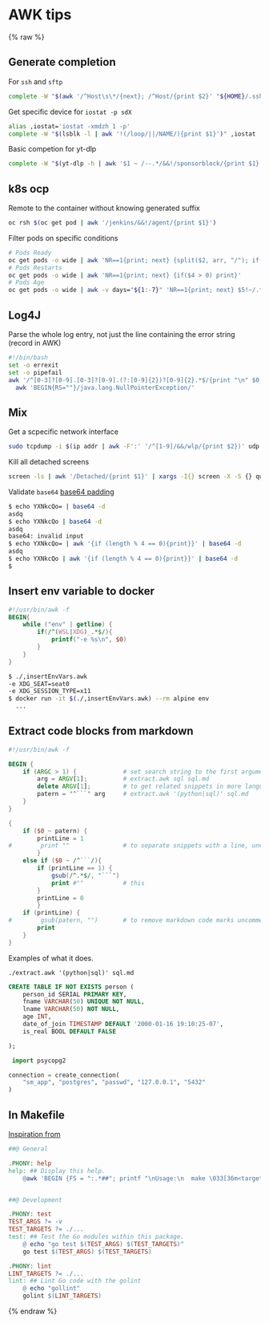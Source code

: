 # AWK tips
{% raw %}

## Generate completion
For `ssh` and `sftp`
```sh
complete -W "$(awk '/^Host\s\*/{next}; /^Host/{print $2}' "${HOME}/.ssh/config" 2>'/dev/null')" ssh sftp
```
Get specific device for `iostat -p sdX`
```sh
alias ,iostat='iostat -xmdzh 1 -p'
complete -W "$(lsblk -l | awk '!(/loop/||/NAME/){print $1}')" ,iostat
```
Basic competion for yt-dlp
```sh
complete -W "$(yt-dlp -h | awk '$1 ~ /--.*/&&!/sponsorblock/{print $1}')" yt-dlp
```

## k8s ocp
Remote to the container without knowing generated suffix
```sh
oc rsh $(oc get pod | awk '/jenkins/&&!/agent/{print $1}')
```

Filter pods on specific conditions
```bash
# Pods Ready
oc get pods -o wide | awk 'NR==1{print; next} {split($2, arr, "/"); if(arr[1] != arr[2]) print}'
# Pods Restarts
oc get pods -o wide | awk 'NR==1{print; next} {if($4 > 0) print}'
# Pods Age
oc get pods -o wide | awk -v days="${1:-7}" 'NR==1{print; next} $5!~/.*d/{next}; {tmp=$5; gsub("d","",tmp); if(int(tmp) > days ){print}}'
```
## Log4J
Parse the whole log entry, not just the line containing the error string (record in AWK)
```sh
#!/bin/bash
set -o errexit
set -o pipefail
awk '/^[0-3]?[0-9].[0-3]?[0-9].(?:[0-9]{2})?[0-9]{2}.*$/{print "\n" $0; next}{print}' "${1}" |
  awk 'BEGIN{RS=""}/java.lang.NullPointerException/'
```
## Mix 
Get a scpecific network interface
```sh
sudo tcpdump -i $(ip addr | awk -F':' '/^[1-9]/&&/wlp/{print $2})' udp -v
```
Kill all detached screens
```sh
screen -ls | awk '/Detached/{print $1}' | xargs -I{} screen -X -S {} quit
```
Validate `base64` [base64 padding](https://stackoverflow.com/questions/6916805/why-does-a-base64-encoded-string-have-an-sign-at-the-end)
```sh
$ echo YXNkcQo= | base64 -d
asdq
$ echo YXNkcQo | base64 -d
asdq
base64: invalid input
$ echo YXNkcQo= | awk '{if (length % 4 == 0){print}}' | base64 -d 
asdq
$ echo YXNkcQo | awk '{if (length % 4 == 0){print}}' | base64 -d 
$
```
## Insert env variable to docker
```awk
#!/usr/bin/awk -f
BEGIN{
    while ("env" | getline) {
        if(/^(WSL|XDG)_.*$/){
            printf("-e %s\n", $0)
        }
    }
}
```
```bash
$ ./,insertEnvVars.awk
-e XDG_SEAT=seat0
-e XDG_SESSION_TYPE=x11
$ docker run -it $(./,insertEnvVars.awk) --rm alpine env
  ...
```

## Extract code blocks from markdown
```awk
#!/usr/bin/awk -f

BEGIN {
    if (ARGC > 1) {             # set search string to the first argument
        arg = ARGV[1];          # extract.awk sql sql.md
        delete ARGV[1];         # to get related snippets in more languages
        patern = "^```" arg     # extract.awk '(python|sql)' sql.md
    }
}

{
    if ($0 ~ patern) {
        printLine = 1
#        print ""               # to separate snippets with a line, uncomment this
        }
    else if ($0 ~ /^```/){
        if (printLine == 1) {
            gsub(/^.*$/, "```")
            print #""           # this
        }
        printLine = 0
        }
    if (printLine) {
#        gsub(patern, "")       # to remove markdown code marks uncomment this line and quotes above
        print
    }
}
```
Examples of what it does.

 `./extract.awk '(python|sql)' sql.md`
 ```sql
 CREATE TABLE IF NOT EXISTS person (
     person_id SERIAL PRIMARY KEY,
     fname VARCHAR(50) UNIQUE NOT NULL,
     lname VARCHAR(50) NOT NULL,
     age INT,
     date_of_join TIMESTAMP DEFAULT '2000-01-16 19:10:25-07',
     is_real BOOL DEFAULT FALSE

 );
 ```
 ```python
  import psycopg2

 connection = create_connection(
     "sm_app", "postgres", "passwd", "127.0.0.1", "5432"
 )
 ```
## In Makefile
[Inspiration from](https://github.com/sashabaranov/go-openai)

```Makefile
##@ General

.PHONY: help
help: ## Display this help.
	@awk 'BEGIN {FS = ":.*##"; printf "\nUsage:\n  make \033[36m<target>\033[0m\n"} /^[a-zA-Z_0-9-]+:.*?##/ { printf "  \033[36m%-15s\033[0m %s\n", $$1, $$2 } /^##@/ { printf "\n\033[1m%s\033[0m\n", substr($$0, 5) } ' $(MAKEFILE_LIST)


##@ Development

.PHONY: test
TEST_ARGS ?= -v
TEST_TARGETS ?= ./...
test: ## Test the Go modules within this package.
	@ echo "go test $(TEST_ARGS) $(TEST_TARGETS)"
	go test $(TEST_ARGS) $(TEST_TARGETS)

.PHONY: lint
LINT_TARGETS ?= ./...
lint: ## Lint Go code with the golint
	@ echo "gollint"
	golint $(LINT_TARGETS)
```
{% endraw %}
